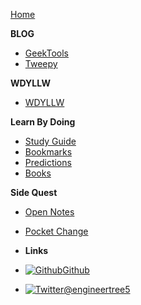 [Home](/)

**BLOG**
  - [GeekTools](geektools.md)
  - [Tweepy](tweepy.md)

**WDYLLW**
  - [WDYLLW](WDYLLW/WDYLLW.md)

**Learn By Doing**
  - [Study Guide](lbd/studyguide.md)
  - [Bookmarks](lbd/sites.md)
  - [Predictions](lbd/predict.md)
  - [Books](book.md)

**Side Quest**
  - [Open Notes](opennotes.md)
  - [Pocket Change](pocketchange.md)  


- **Links**
- [![Github](https://icongr.am/clarity/application.svg?size=32&color=ffffff)Github](https://github.com/engineertree5/tree5_treehouse)
- [![Twitter](https://icongr.am/devicon/twitter-original.svg?size=26&color=currentColor)@engineertree5](http://twitter.com/engineertree5)